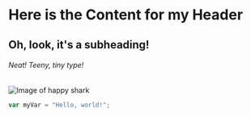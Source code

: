 # Here is the Content for my Header
## Oh, look, it's a subheading!
###### Neat! Teeny, tiny type!
![Image of happy shark](https://img.freepik.com/free-vector/cartoon-style-baby-shark_23-2148494178.jpg?t=st=1735712259~exp=1735715859~hmac=a36d85a9c47a97bee27cda8012e2cfb8b38acee0768d49aeb58694cf851633d2&w=826)
``` javascript
var myVar = "Hello, world!";
```
